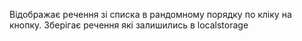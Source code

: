 Відображає речення зі списка в рандомному порядку по кліку на кнопку. Зберігає
речення які залишились в localstorage
